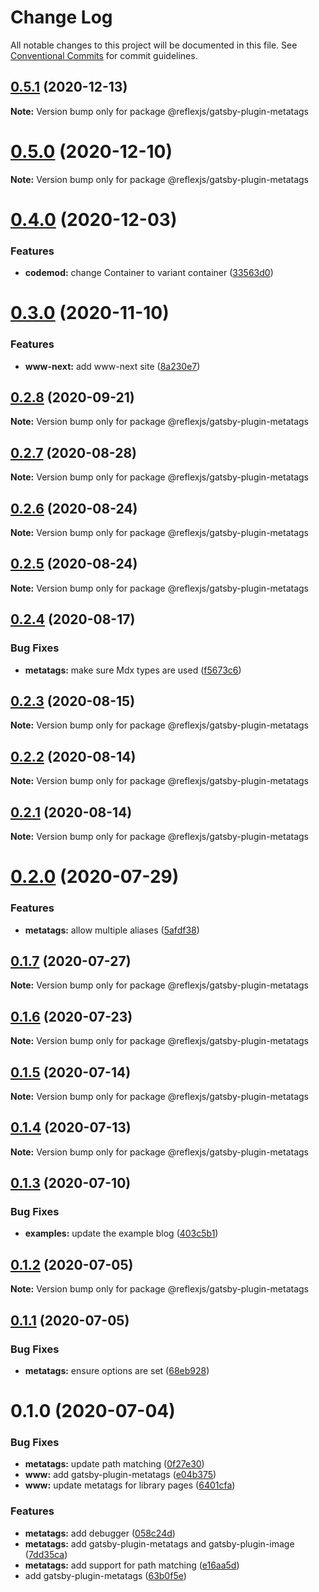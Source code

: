 # Change Log

All notable changes to this project will be documented in this file.
See [Conventional Commits](https://conventionalcommits.org) for commit guidelines.

## [0.5.1](https://github.com/reflexjs/reflex/compare/@reflexjs/gatsby-plugin-metatags@0.5.0...@reflexjs/gatsby-plugin-metatags@0.5.1) (2020-12-13)

**Note:** Version bump only for package @reflexjs/gatsby-plugin-metatags





# [0.5.0](https://github.com/reflexjs/reflex/compare/@reflexjs/gatsby-plugin-metatags@0.4.0...@reflexjs/gatsby-plugin-metatags@0.5.0) (2020-12-10)

**Note:** Version bump only for package @reflexjs/gatsby-plugin-metatags





# [0.4.0](https://github.com/reflexjs/reflex/compare/@reflexjs/gatsby-plugin-metatags@0.3.0...@reflexjs/gatsby-plugin-metatags@0.4.0) (2020-12-03)


### Features

* **codemod:** change Container to variant container ([33563d0](https://github.com/reflexjs/reflex/commit/33563d06087a2c7762a6b26027ef9677acc579c3))





# [0.3.0](https://github.com/reflexjs/reflex/compare/@reflexjs/gatsby-plugin-metatags@0.2.8...@reflexjs/gatsby-plugin-metatags@0.3.0) (2020-11-10)


### Features

* **www-next:** add www-next site ([8a230e7](https://github.com/reflexjs/reflex/commit/8a230e7e43d1bb6a25c7332501547ee0f9eea080))





## [0.2.8](https://github.com/reflexjs/reflex/compare/@reflexjs/gatsby-plugin-metatags@0.2.7...@reflexjs/gatsby-plugin-metatags@0.2.8) (2020-09-21)

**Note:** Version bump only for package @reflexjs/gatsby-plugin-metatags





## [0.2.7](https://github.com/reflexjs/reflex/compare/@reflexjs/gatsby-plugin-metatags@0.2.6...@reflexjs/gatsby-plugin-metatags@0.2.7) (2020-08-28)

**Note:** Version bump only for package @reflexjs/gatsby-plugin-metatags





## [0.2.6](https://github.com/reflexjs/reflex/compare/@reflexjs/gatsby-plugin-metatags@0.2.5...@reflexjs/gatsby-plugin-metatags@0.2.6) (2020-08-24)

**Note:** Version bump only for package @reflexjs/gatsby-plugin-metatags





## [0.2.5](https://github.com/reflexjs/reflex/compare/@reflexjs/gatsby-plugin-metatags@0.2.4...@reflexjs/gatsby-plugin-metatags@0.2.5) (2020-08-24)

**Note:** Version bump only for package @reflexjs/gatsby-plugin-metatags





## [0.2.4](https://github.com/reflexjs/reflex/compare/@reflexjs/gatsby-plugin-metatags@0.2.3...@reflexjs/gatsby-plugin-metatags@0.2.4) (2020-08-17)


### Bug Fixes

* **metatags:** make sure Mdx types are used ([f5673c6](https://github.com/reflexjs/reflex/commit/f5673c629962bebab5f75a8f0008e13220fe685f))





## [0.2.3](https://github.com/reflexjs/reflex/compare/@reflexjs/gatsby-plugin-metatags@0.2.2...@reflexjs/gatsby-plugin-metatags@0.2.3) (2020-08-15)

**Note:** Version bump only for package @reflexjs/gatsby-plugin-metatags





## [0.2.2](https://github.com/reflexjs/reflex/compare/@reflexjs/gatsby-plugin-metatags@0.2.1...@reflexjs/gatsby-plugin-metatags@0.2.2) (2020-08-14)

**Note:** Version bump only for package @reflexjs/gatsby-plugin-metatags





## [0.2.1](https://github.com/reflexjs/reflex/compare/@reflexjs/gatsby-plugin-metatags@0.2.0...@reflexjs/gatsby-plugin-metatags@0.2.1) (2020-08-14)

**Note:** Version bump only for package @reflexjs/gatsby-plugin-metatags





# [0.2.0](https://github.com/reflexjs/reflex/compare/@reflexjs/gatsby-plugin-metatags@0.1.7...@reflexjs/gatsby-plugin-metatags@0.2.0) (2020-07-29)


### Features

* **metatags:** allow multiple aliases ([5afdf38](https://github.com/reflexjs/reflex/commit/5afdf38bf0bfc263c3013ef0beca00cf233ac04f))





## [0.1.7](https://github.com/reflexjs/reflex/compare/@reflexjs/gatsby-plugin-metatags@0.1.6...@reflexjs/gatsby-plugin-metatags@0.1.7) (2020-07-27)

**Note:** Version bump only for package @reflexjs/gatsby-plugin-metatags





## [0.1.6](https://github.com/reflexjs/reflex/compare/@reflexjs/gatsby-plugin-metatags@0.1.5...@reflexjs/gatsby-plugin-metatags@0.1.6) (2020-07-23)

**Note:** Version bump only for package @reflexjs/gatsby-plugin-metatags





## [0.1.5](https://github.com/reflexjs/reflex/compare/@reflexjs/gatsby-plugin-metatags@0.1.4...@reflexjs/gatsby-plugin-metatags@0.1.5) (2020-07-14)

**Note:** Version bump only for package @reflexjs/gatsby-plugin-metatags





## [0.1.4](https://github.com/reflexjs/reflex/compare/@reflexjs/gatsby-plugin-metatags@0.1.3...@reflexjs/gatsby-plugin-metatags@0.1.4) (2020-07-13)

**Note:** Version bump only for package @reflexjs/gatsby-plugin-metatags





## [0.1.3](https://github.com/reflexjs/reflex/compare/@reflexjs/gatsby-plugin-metatags@0.1.2...@reflexjs/gatsby-plugin-metatags@0.1.3) (2020-07-10)


### Bug Fixes

* **examples:** update the example blog ([403c5b1](https://github.com/reflexjs/reflex/commit/403c5b183e045de5a7f9ef021fb1ed3e4748fdb9))





## [0.1.2](https://github.com/reflexjs/reflex/compare/@reflexjs/gatsby-plugin-metatags@0.1.1...@reflexjs/gatsby-plugin-metatags@0.1.2) (2020-07-05)

**Note:** Version bump only for package @reflexjs/gatsby-plugin-metatags





## [0.1.1](https://github.com/reflexjs/reflex/compare/@reflexjs/gatsby-plugin-metatags@0.1.0...@reflexjs/gatsby-plugin-metatags@0.1.1) (2020-07-05)


### Bug Fixes

* **metatags:** ensure options are set ([68eb928](https://github.com/reflexjs/reflex/commit/68eb9289fe965b0f047bc8e64dd1599628cd66dc))





# 0.1.0 (2020-07-04)


### Bug Fixes

* **metatags:** update path matching ([0f27e30](https://github.com/reflexjs/reflex/commit/0f27e30bf605c51c255183a39155340fa044269e))
* **www:** add gatsby-plugin-metatags ([e04b375](https://github.com/reflexjs/reflex/commit/e04b3752dcae505d6c25628a54d503bfc7c4ae18))
* **www:** update metatags for library pages ([6401cfa](https://github.com/reflexjs/reflex/commit/6401cfa24c6476b709b09dc8f72e25ca93d8e922))


### Features

* **metatags:** add debugger ([058c24d](https://github.com/reflexjs/reflex/commit/058c24da87bc9074acd267b8f2b7ab119d7d496f))
* **metatags:** add gatsby-plugin-metatags and gatsby-plugin-image ([7dd35ca](https://github.com/reflexjs/reflex/commit/7dd35ca5a88f686f11a0f3772d4eaaa640842ba9))
* **metatags:** add support for path matching ([e16aa5d](https://github.com/reflexjs/reflex/commit/e16aa5d5feda6d7cf594b9287cc7fd92f6efd57e))
* add gatsby-plugin-metatags ([63b0f5e](https://github.com/reflexjs/reflex/commit/63b0f5e12c4a1e2e2d90eb5d476f2187e01c0ee9))
